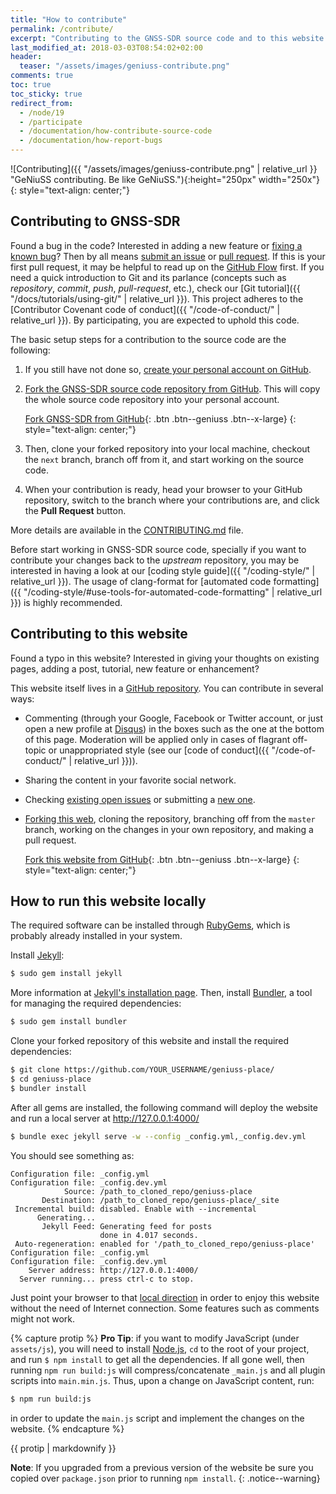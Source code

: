 ```yaml
---
title: "How to contribute"
permalink: /contribute/
excerpt: "Contributing to the GNSS-SDR source code and to this website."
last_modified_at: 2018-03-03T08:54:02+02:00
header:
  teaser: "/assets/images/geniuss-contribute.png"
comments: true
toc: true
toc_sticky: true
redirect_from:
  - /node/19
  - /participate
  - /documentation/how-contribute-source-code
  - /documentation/how-report-bugs
---
```



![Contributing]({{ "/assets/images/geniuss-contribute.png" | relative_url }} "GeNiuSS contributing. Be like GeNiuSS."){:height="250px" width="250x"}
{: style="text-align: center;"}

## Contributing to GNSS-SDR

Found a bug in the code? Interested in adding a new feature or [fixing a known bug](https://github.com/gnss-sdr/gnss-sdr/issues)? Then by all means [submit an issue](https://github.com/gnss-sdr/gnss-sdr/issues/new) or [pull request](https://help.github.com/articles/using-pull-requests/). If this is your first pull request, it may be helpful to read up on the [GitHub Flow](https://guides.github.com/introduction/flow/) first. If you need a quick introduction to Git and its parlance (concepts such as _repository_, _commit_, _push_, _pull-request_, etc.), check our [Git tutorial]({{ "/docs/tutorials/using-git/" | relative_url }}). This project adheres to the [Contributor Covenant code of
conduct]({{ "/code-of-conduct/" | relative_url }}). By participating, you are expected to uphold this code.

The basic setup steps for a contribution to the source code are the following:

1. If you still have not done so, [create your personal account on GitHub](https://github.com/join).

2. [Fork the GNSS-SDR source code repository from GitHub](https://github.com/gnss-sdr/gnss-sdr/fork). This will copy the
whole source code repository into your personal account.

   [<i class="fab fa-github fa-lg"></i> Fork GNSS-SDR from GitHub](https://github.com/gnss-sdr/gnss-sdr/fork){: .btn .btn--geniuss .btn--x-large}
   {: style="text-align: center;"}

3. Then, clone your forked repository into your local machine, checkout the `next` branch, branch off from it, and start working on the source code.

4. When your contribution is ready, head your browser to your GitHub repository, switch to the branch where your contributions are, and click the **Pull Request** button.

More details are available in the [CONTRIBUTING.md](https://github.com/gnss-sdr/gnss-sdr/blob/master/CONTRIBUTING.md) file.

Before start working in GNSS-SDR source code, specially if you want to contribute your changes back to the _upstream_ repository, you may be interested in having a look at our [coding style guide]({{ "/coding-style/" | relative_url }}). The usage of clang-format for [automated code formatting]({{ "/coding-style/#use-tools-for-automated-code-formatting" | relative_url }}) is highly recommended.

## Contributing to this website

Found a typo in this website? Interested in giving your thoughts on existing pages, adding a post, tutorial, new feature or enhancement?

This website itself lives in a [GitHub repository](https://github.com/gnss-sdr/geniuss-place.git). You can contribute in several ways:

 * Commenting (through your Google, Facebook or Twitter account, or just open a new profile at [Disqus](https://disqus.com/)) in the boxes such as the one at the bottom of this page. Moderation will be applied only in cases of flagrant off-topic or unappropriated style (see our [code of conduct]({{ "/code-of-conduct/" | relative_url }})).

 * Sharing the content in your favorite social network.

 * Checking [existing open issues](https://github.com/gnss-sdr/geniuss-place/issues/) or submitting a [new one](https://github.com/gnss-sdr/geniuss-place/issues/new).

 * [Forking this web](https://github.com/gnss-sdr/geniuss-place/fork), cloning the repository, branching off from the `master` branch, working on the changes in your own repository, and making a pull request.

   [<i class="fab fa-github fa-lg"></i> Fork this website from GitHub](https://github.com/gnss-sdr/geniuss-place/fork){: .btn .btn--geniuss .btn--x-large}
   {: style="text-align: center;"}


## How to run this website locally

The required software can be installed through [RubyGems](https://rubygems.org/), which is probably already installed in your system.

Install [Jekyll](https://jekyllrb.com/):

```bash
$ sudo gem install jekyll
```

More information at [Jekyll's installation page](https://jekyllrb.com/docs/installation/). Then, install [Bundler](https://bundler.io/), a tool for managing the required dependencies:

```bash
$ sudo gem install bundler
```

Clone your forked repository of this website and install the required dependencies:

```bash
$ git clone https://github.com/YOUR_USERNAME/geniuss-place/
$ cd geniuss-place
$ bundler install
```

After all gems are installed, the following command will deploy the website and run a local server at http://127.0.0.1:4000/

```bash
$ bundle exec jekyll serve -w --config _config.yml,_config.dev.yml
```

You should see something as:

```
Configuration file: _config.yml
Configuration file: _config.dev.yml
            Source: /path_to_cloned_repo/geniuss-place
       Destination: /path_to_cloned_repo/geniuss-place/_site
 Incremental build: disabled. Enable with --incremental
      Generating...
       Jekyll Feed: Generating feed for posts      
                    done in 4.017 seconds.
 Auto-regeneration: enabled for '/path_to_cloned_repo/geniuss-place'
Configuration file: _config.yml
Configuration file: _config.dev.yml
    Server address: http://127.0.0.1:4000/
  Server running... press ctrl-c to stop.
```

Just point your browser to that [local direction](http://127.0.0.1:4000/) in order to enjoy this website without the need of Internet connection. Some features such as comments might not work.

{% capture protip %}
**Pro Tip**: if you want to modify JavaScript (under `assets/js`), you will need to install [Node.js](https://nodejs.org/en/), `cd` to the root of your project, and run `$ npm install` to get all the dependencies. If all gone well, then running `npm run build:js` will compress/concatenate `_main.js` and all plugin scripts into `main.min.js`. Thus, upon a change on JavaScript content, run:

```bash
$ npm run build:js
```

in order to update the `main.js` script and implement the changes on the website.
{% endcapture %}

<div class="notice--warning">
{{ protip | markdownify }}
</div>

**Note**: If you upgraded from a previous version of the website be sure you copied over `package.json` prior to running `npm install`.
{: .notice--warning}
